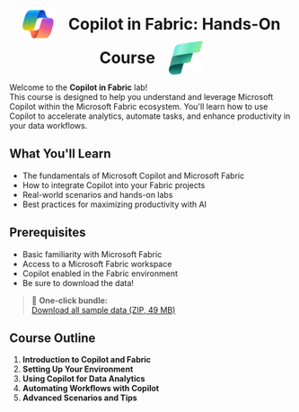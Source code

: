 <p align="center">
  <img src="assets/img/copilot_logo.png" alt="Copilot Logo" width="60" style="vertical-align:middle; margin-right: 20px;">
  <span style="font-size:2em; font-weight:bold; vertical-align:middle;">Copilot in Fabric: Hands-On Course</span>
  <img src="assets/img/fabric_logo.png" alt="Fabric Logo" width="60" style="vertical-align:middle; margin-left: 20px;">
</p>

Welcome to the **Copilot in Fabric** lab!  
This course is designed to help you understand and leverage Microsoft Copilot within the Microsoft Fabric ecosystem. You'll learn how to use Copilot to accelerate analytics, automate tasks, and enhance productivity in your data workflows.

## What You'll Learn

- The fundamentals of Microsoft Copilot and Microsoft Fabric
- How to integrate Copilot into your Fabric projects
- Real-world scenarios and hands-on labs
- Best practices for maximizing productivity with AI

## Prerequisites

- Basic familiarity with Microsoft Fabric
- Access to a Microsoft Fabric workspace
- Copilot enabled in the Fabric environment
- Be sure to download the data! 
> 💾 **One-click bundle:**  
> [Download all sample data (ZIP, 49 MB)](../downloads/Data.zip)

## Course Outline

1. **Introduction to Copilot and Fabric**
2. **Setting Up Your Environment**
3. **Using Copilot for Data Analytics**
4. **Automating Workflows with Copilot**
5. **Advanced Scenarios and Tips**


